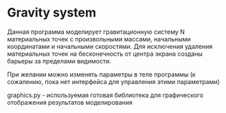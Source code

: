 # Gravity system
Данная программа моделирует гравитационную систему N материальных точек с произвольными массами, начальными координатами и начальными скоростями. Для исключения удаления материальных точек на бесконечность от центра экрана созданы барьеры за пределами видимости.

При желании можно изменять параметры в теле программы (к сожалению, пока нет интерфейса для управления этими параметрами)

graphics.py - используемая готовая библиотека для графического отображения результатов моделирования
